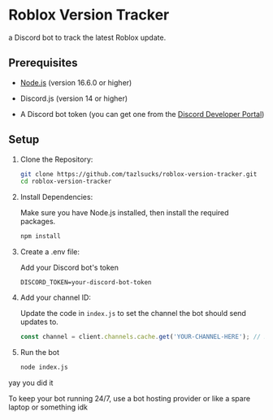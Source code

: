 # Roblox Version Tracker

a Discord bot to track the latest Roblox update.

## Prerequisites

- [Node.js](https://nodejs.org/) (version 16.6.0 or higher)

- Discord.js (version 14 or higher)

- A Discord bot token (you can get one from the [Discord Developer Portal](https://discord.dev/))

## Setup

1. Clone the Repository:
   
   ```bash
   git clone https://github.com/tazlsucks/roblox-version-tracker.git
   cd roblox-version-tracker
   ```

2. Install Dependencies:
   
   Make sure you have Node.js installed, then install the required packages.
   
   ```bash
   npm install
   ```

3. Create a .env file:
   
   Add your Discord bot's token
   
   ```env
   DISCORD_TOKEN=your-discord-bot-token
   ```

4. Add your channel ID:
   
   Update the code in ```index.js``` to set the channel the bot should send updates to.
   
   ```js
   const channel = client.channels.cache.get('YOUR-CHANNEL-HERE'); // Replace 'YOUR-CHANNEL-HERE' with your actual channel ID
   ```

5. Run the bot
   
   ```bash
   node index.js
   ```

yay you did it



To keep your bot running 24/7, use a bot hosting provider or like a spare laptop or something idk
